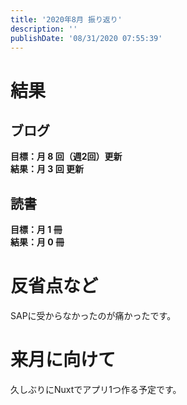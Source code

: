 ```yaml
---
title: '2020年8月 振り返り'
description: ''
publishDate: '08/31/2020 07:55:39'
---
```


<h1>結果</h1>

<h2>ブログ</h2>

<p><strong>目標：月 8 回（週2回）更新</strong><br />
<strong>結果：月 3 回 更新</strong></p>

<h2>読書</h2>

<p><strong>目標：月 1 冊</strong><br />
<strong>結果：月 0 冊</strong></p>

<h1>反省点など</h1>

<p>SAPに受からなかったのが痛かったです。</p>

<h1>来月に向けて</h1>

<p>久しぶりにNuxtでアプリ1つ作る予定です。</p>
